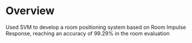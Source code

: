 # Overview

Used SVM to develop a room positioning system based on Room Impulse Response, reaching an accuracy of 99.29% in the room evaluation